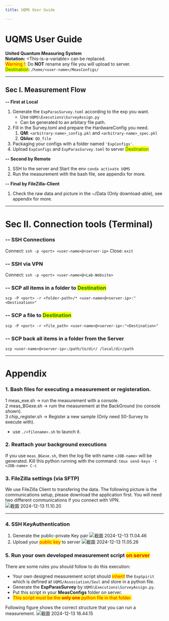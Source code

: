 ```yaml
---
title: UQMS User Guide

---
```

# UQMS User Guide
**United Quantum Measuring System**\
**Notation:** \<This-is-a-variable> can be replaced.\
<mark style="color:red;">Warning !</mark>: Do **NOT** rename any file you will upload to server.\
<mark style="color:green;">Destination</mark>: `/home/<user-name>/MeasConfigs/`

---
Sec I. Measurement Flow
---
**-- First at Local**  
1. Generate the `ExpParasSurvey.toml` according to the exp you want.
    * Use `UQMS\Executions\SurveyAssign.py` 
    * Can be generated to an arbitary file path.
2. Fill in the Survey.toml and prepare the HardwareConfig you need.
    1. **QM**: `<arbitrary-name>_config.pkl` and `<arbitrary-name>_spec.pkl`
    2. **Qblox**: `QD_file`
3. Packaging your configs with a folder named `'ExpConfigs'`.
4. Upload `ExpConfigs` and `ExpParasSurvey.toml` to server <mark style="color:green;">Destination</mark>

**-- Second by Remote**  
1. SSH to the server and Start the env `conda activate UQMS`
2. Run the measurement with the bash file, see appendix for more.

**-- Final by FileZilla-Client**  
1. Check the raw data and picture in the ~/Data (Only download-able), see appendix for more.

---

# Sec II. Connection tools (Terminal)

### -- SSH Connections 
Connect: `ssh -p <port> <user-name>@<server-ip>`
Close: `exit`

### -- SSH via VPN
Connect: `ssh -p <port> <user-name>@<Lab-Website>`

### -- SCP all items in a folder to <mark style="color:green;">Destination</mark>
`scp -P <port> -r <folder-path>/* <user-name>@<server-ip>:"<Destination>"`

### -- SCP a file to <mark style="color:green;">Destination</mark>
 `scp -P <port> -r <file_path> <user-name>@<server-ip>:"<Destination>"`  
    
### -- SCP back all items in a folder from the Server
 `scp <user-name>@<server-ip>:/path/to/dir/ /local/dir/path`

--- 
# Appendix

### 1. Bash files for executing a measurement or registeration.
1 meas_exe.sh -> run the measurement with a console.\
2 meas_BGexe.sh -> rum the measurement at the BackGround (no console shown).\
3 chip_register.sh -> Register a new sample (Only need S0-Survey to execute with).
* use `./<filename>.sh` to launch it.
    
### 2. Reattach your background executions
If you use `meas_BGexe.sh`, then the log file with name `<JOB-name>` will be generated. Kill this python running with the command:
    `tmux send-keys -t <JOB-name> C-c`

### 3. FileZilla settings (via SFTP)
We use FileZilla Client to transfering the data. The following picture is the communications setup, please download the application first. You will need two different communications if you connect with VPN.
![截圖 2024-12-13 11.10.20](https://hackmd.io/_uploads/r1I1wmK4yx.png)

---

### 4. SSH KeyAuthentication
 1. Generate the public-private Key pair
 ![截圖 2024-12-13 11.04.46](https://hackmd.io/_uploads/r1rQH7tN1g.png)
 2. Upload your <mark style="color:red;">public key</mark> to server
 ![截圖 2024-12-13 11.05.26](https://hackmd.io/_uploads/SkhSrQFEke.png)
 
 
### 5. Run your own developed measurement script <mark style="color:red;">on server</mark>
There are some rules you should follow to do this execution:
* Your own designed measurement script should <mark style="color:red;">inherit</mark> the `ExpSpirit` which is defined at `UQMS/Association/Soul` and store in a python file.
* Generate the __ExpParasSurvey__ by `UQMS\Executions\SurveyAssign.py`.
* Put this script in your __MeasConfigs__ folder on server.
* <mark style="color:red;">This script must be the __only one__ python file in that folder.</mark>

Following figure shows the correct structure that you can run a measurement. 
![截圖 2024-12-13 16.44.15](https://hackmd.io/_uploads/HJVE4dKV1e.png)